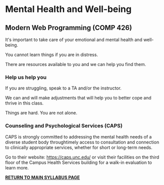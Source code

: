 # Mental Health and Well-being

## Modern Web Programming (COMP 426)

It's important to take care of your emotional and mental health and well-being. 

You cannot learn things if you are in distress. 

There are resources available to you and we can help you find them.

### Help us help you

If you are struggling, speak to a TA and/or the instructor.

We can and will make adjustments that will help you to better cope and thrive in this class.

Things are hard. You are not alone.

### Counseling and Psychological Services (CAPS)

CAPS is strongly committed to addressing the mental health needs of a diverse student body throughtimely access to consultation and connection to clinically appropriate services, whether for short or long-term needs. 

Go to their website: https://caps.unc.edu/ or visit their facilities on the third floor of the Campus Health Services building for a walk-in evaluation to learn more.

[**RETURN TO MAIN SYLLABUS PAGE**](https://github.com/comp426-2022-fall/syllabus/blob/main/README.md#course-policies-and-other-information)
